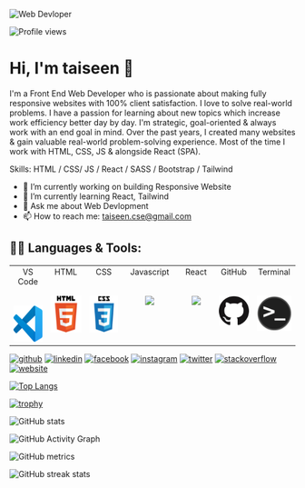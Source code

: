 <!--
**taiseen/taiseen** is a ✨ _special_ ✨ repository because its `README.md` (this file) appears on your GitHub profile.

Here are some ideas to get you started:

- 🔭 I’m currently working on ...
- 🌱 I’m currently learning ...
- 👯 I’m looking to collaborate on ...
- 🤔 I’m looking for help with ...
- 💬 Ask me about ...
- 📫 How to reach me: ...
- 😄 Pronouns: ...
- ⚡ Fun fact: ...
![](https://still-brushlands-82734.herokuapp.com/countercheck)

<p align="center">
  <img src="https://media.giphy.com/media/dxn6fRlTIShoeBr69N/giphy.gif" width="100px">
</p>
-->
![Web Devloper](https://pbs.twimg.com/profile_banners/94860086/1644518069/1500x500)

![Profile views](https://gpvc.arturio.dev/taiseen)  

# Hi, I'm taiseen 👋

I'm a Front End Web Developer who is passionate about making fully responsive websites with 100% client satisfaction. I love to solve real-world problems. I have a passion for learning about new topics which increase work efficiency better day by day. I'm strategic, goal-oriented & always work with an end goal in mind. Over the past years, I created many websites & gain valuable real-world problem-solving experience. Most of the time I work with HTML, CSS, JS & alongside React (SPA).

Skills: HTML / CSS/ JS / React / SASS / Bootstrap / Tailwind

- 🔭 I’m currently working on building Responsive Website 
- 🌱 I’m currently learning React, Tailwind 
- 💬 Ask me about Web Devlopment 
- 📫 How to reach me: taiseen.cse@gmail.com 

## 👨‍💻 Languages & Tools:
<table>
  <tbody>
    <tr valign="top">
      <td width="10%" align="center">
        <span>VS Code</span><br><br><br>
        <img height="64px"
          src="https://raw.githubusercontent.com/github/explore/80688e429a7d4ef2fca1e82350fe8e3517d3494d/topics/visual-studio-code/visual-studio-code.png" />
      </td>
      <td width="10%" align="center">
        <span>HTML</span><br><br><br>
        <img height="64px"
          src="https://raw.githubusercontent.com/github/explore/80688e429a7d4ef2fca1e82350fe8e3517d3494d/topics/html/html.png" />
      </td>
      <td width="10%" align="center">
        <span>CSS</span><br><br><br>
        <img height="64px"
          src="https://raw.githubusercontent.com/github/explore/80688e429a7d4ef2fca1e82350fe8e3517d3494d/topics/css/css.png" />
      </td>
      <td width="10%" align="center">
        <span>Javascript</span><br><br><br>
        <img height="64px" src="https://cdn.svgporn.com/logos/javascript.svg">
      </td>
      <td width="10%" align="center">
        <span>React</span><br><br><br>
        <img height="64px" src="https://cdn.svgporn.com/logos/react.svg">
      </td>
      <td width="5%" align="center">
        <span>GitHub</span><br><br><br>
        <img src="https://raw.githubusercontent.com/github/explore/78df643247d429f6cc873026c0622819ad797942/topics/github/github.png" />
      </td>
      <td width="3%" align="center">
        <span>Terminal</span><br><br><br>
        <img src="https://raw.githubusercontent.com/github/explore/80688e429a7d4ef2fca1e82350fe8e3517d3494d/topics/terminal/terminal.png" />
      </td>
    </tr>
  </tbody>
</table>


[<img src='https://cdn.jsdelivr.net/npm/simple-icons@3.0.1/icons/github.svg' alt='github' height='40'>](https://github.com/taiseen) [<img src='https://cdn.jsdelivr.net/npm/simple-icons@3.0.1/icons/linkedin.svg' alt='linkedin' height='40'>](https://www.linkedin.com/in/md-taiseen/)  [<img src='https://cdn.jsdelivr.net/npm/simple-icons@3.0.1/icons/facebook.svg' alt='facebook' height='40'>](https://www.facebook.com/taiseen)  [<img src='https://cdn.jsdelivr.net/npm/simple-icons@3.0.1/icons/instagram.svg' alt='instagram' height='40'>](https://www.instagram.com/taiseen_azam/)  [<img src='https://cdn.jsdelivr.net/npm/simple-icons@3.0.1/icons/twitter.svg' alt='twitter' height='40'>](https://twitter.com/Taiseen)  [<img src='https://cdn.jsdelivr.net/npm/simple-icons@3.0.1/icons/stackoverflow.svg' alt='stackoverflow' height='40'>](https://stackoverflow.com/users/17874329)  [<img src='https://cdn.jsdelivr.net/npm/simple-icons@3.0.1/icons/icloud.svg' alt='website' height='40'>](https://taiseen.github.io/personal_portfolio/)  


[![Top Langs](https://github-readme-stats.vercel.app/api/top-langs/?username=taiseen)](https://github.com/anuraghazra/github-readme-stats)

[![trophy](https://github-profile-trophy.vercel.app/?username=taiseen)](https://github.com/ryo-ma/github-profile-trophy)

![GitHub stats](https://github-readme-stats.vercel.app/api?username=taiseen&show_icons=true)  

![GitHub Activity Graph](https://activity-graph.herokuapp.com/graph?username=taiseen)  

![GitHub metrics](https://metrics.lecoq.io/taiseen)  

![GitHub streak stats](https://github-readme-streak-stats.herokuapp.com/?user=taiseen)  


<!-- [![Top Langs](https://github-readme-stats.vercel.app/api/top-langs/?username=taiseen)](https://github.com/anuraghazra/github-readme-stats)
 -->


<!-- 
<p align="center">
  <samp>
    <br><br>:coffee: Wanna chat? :point_right: @ me on 
    <a href="https://twitter.com/groverception" target=”_blank”>
      <img src="https://cdn.svgporn.com/logos/twitter.svg" style="padding-top:10px"  width="20px"></a>
  </samp>
</p>
-->


